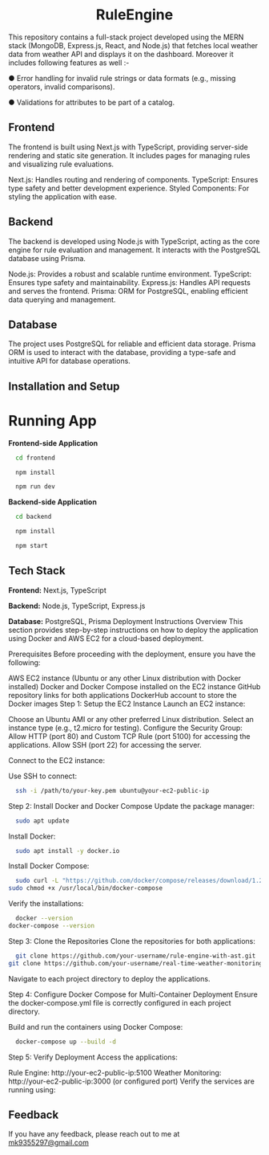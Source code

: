 <div align="center">

# RuleEngine

</div>


This repository contains a full-stack project developed using the MERN stack (MongoDB, Express.js, React, and Node.js) that fetches local weather data from weather API and displays it on the dashboard. Moreover it includes following features as well :-

● Error handling for invalid rule strings or data formats (e.g., missing operators, invalid comparisons).

● Validations for attributes to be part of a catalog.


## Frontend

The frontend is built using Next.js with TypeScript, providing server-side rendering and static site generation. It includes pages for managing rules and visualizing rule evaluations.

Next.js: Handles routing and rendering of components.
TypeScript: Ensures type safety and better development experience.
Styled Components: For styling the application with ease.

## Backend

The backend is developed using Node.js with TypeScript, acting as the core engine for rule evaluation and management. It interacts with the PostgreSQL database using Prisma.

Node.js: Provides a robust and scalable runtime environment.
TypeScript: Ensures type safety and maintainability.
Express.js: Handles API requests and serves the frontend.
Prisma: ORM for PostgreSQL, enabling efficient data querying and management.

## Database

The project uses PostgreSQL for reliable and efficient data storage. Prisma ORM is used to interact with the database, providing a type-safe and intuitive API for database operations.

## Installation and Setup


# Running App

**Frontend-side Application**

```bash
  cd frontend
```

```bash
  npm install
```

```bash
  npm run dev
```

**Backend-side Application**

```bash
  cd backend
```

```bash
  npm install
```

```bash
  npm start
```


## Tech Stack

**Frontend:** Next.js, TypeScript

**Backend:** Node.js, TypeScript, Express.js

**Database:** PostgreSQL, Prisma
Deployment Instructions
Overview
This section provides step-by-step instructions on how to deploy the application using Docker and AWS EC2 for a cloud-based deployment.

Prerequisites
Before proceeding with the deployment, ensure you have the following:

AWS EC2 instance (Ubuntu or any other Linux distribution with Docker installed)
Docker and Docker Compose installed on the EC2 instance
GitHub repository links for both applications
DockerHub account to store the Docker images
Step 1: Setup the EC2 Instance
Launch an EC2 instance:

Choose an Ubuntu AMI or any other preferred Linux distribution.
Select an instance type (e.g., t2.micro for testing).
Configure the Security Group:
Allow HTTP (port 80) and Custom TCP Rule (port 5100) for accessing the applications.
Allow SSH (port 22) for accessing the server.

Connect to the EC2 instance:

Use SSH to connect:

```bash
  ssh -i /path/to/your-key.pem ubuntu@your-ec2-public-ip
```
Step 2: Install Docker and Docker Compose
Update the package manager:
```bash
  sudo apt update
```
Install Docker:
```bash
  sudo apt install -y docker.io

```
Install Docker Compose:
```bash
  sudo curl -L "https://github.com/docker/compose/releases/download/1.29.2/docker-compose-$(uname -s)-$(uname -m)" -o /usr/local/bin/docker-compose
sudo chmod +x /usr/local/bin/docker-compose

```
Verify the installations:
```bash
  docker --version
docker-compose --version

```
Step 3: Clone the Repositories
Clone the repositories for both applications:
```bash
  git clone https://github.com/your-username/rule-engine-with-ast.git
git clone https://github.com/your-username/real-time-weather-monitoring.git

```
Navigate to each project directory to deploy the applications.

Step 4: Configure Docker Compose for Multi-Container Deployment
Ensure the docker-compose.yml file is correctly configured in each project directory.

Build and run the containers using Docker Compose:
```bash
  docker-compose up --build -d
```
Step 5: Verify Deployment
Access the applications:

Rule Engine: http://your-ec2-public-ip:5100
Weather Monitoring: http://your-ec2-public-ip:3000 (or configured port)
Verify the services are running using:



## Feedback

If you have any feedback, please reach out to me at mk9355297@gmail.com
